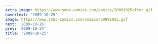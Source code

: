 ```yaml
---
extra_image: https://www.smbc-comics.com/comics/20091025after.gif
hovertext: '2009-10-25'
image: https://www.smbc-comics.com/comics/20091025.gif
next: '2009-10-26'
prev: '2009-10-24'
title: '2009-10-25'
---
```

